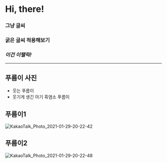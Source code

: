 # Hi, there!
### 그냥 글씨
### **굵은 글씨 적용해보기**
### *이건 이탤릭!*
***

## 푸름이 사진 
* 웃는 푸름이
* 웃기게 생긴 아기 흑염소 푸름이 

## 푸름이1
![KakaoTalk_Photo_2021-01-29-20-22-42](https://user-images.githubusercontent.com/74919266/106269870-74c72700-6270-11eb-8d59-1374bb324808.jpeg)

## 푸름이2 
![KakaoTalk_Photo_2021-01-29-20-22-48](https://user-images.githubusercontent.com/74919266/106269943-91635f00-6270-11eb-8dea-8d94dfe85633.jpeg)